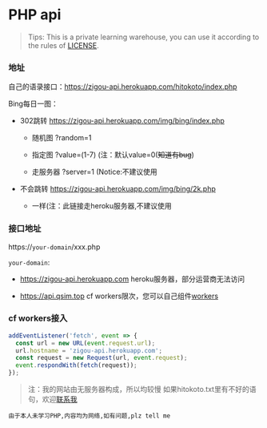 # PHP api

> Tips: This is a private learning warehouse, you can use it according to the rules of [LICENSE](/LICENSE).


### 地址

自己的语录接口：https://zigou-api.herokuapp.com/hitokoto/index.php

Bing每日一图：

- 302跳转 https://zigou-api.herokuapp.com/img/bing/index.php
  - 随机图 ?random=1
  - 指定图 ?value=(1-7) (注：默认value=0(~~知道有bug~~)
  
  - 走服务器 ?server=1 (Notice:不建议使用
- 不会跳转 https://zigou-api.herokuapp.com/img/bing/2k.php
  
  - 一样(注：此链接走heroku服务器,不建议使用

### 接口地址

https://`your-domain`/xxx.php

`your-domain`: 

  - https://zigou-api.herokuapp.com  heroku服务器，部分运营商无法访问

  - https://api.qsim.top cf workers限次，您可以自己组件[workers](#cf-workers接入)


### cf workers接入
``` js
addEventListener('fetch', event => {
  const url = new URL(event.request.url);
  url.hostname = 'zigou-api.herokuapp.com';
  const request = new Request(url, event.request);
  event.respondWith(fetch(request));
});
```

> 注：我的网站由无服务器构成，所以均较慢 如果hitokoto.txt里有不好的语句，欢迎[联系我](https://www.qsim.top)

`由于本人未学习PHP,内容均为网络,如有问题,plz tell me`
